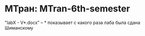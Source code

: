 # МТран: MTran-6th-semester

"labX - V*.docx" – * показывает с какого раза лаба была сдана Шиманскому